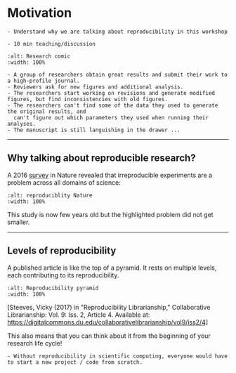 # Motivation

```{objectives}
- Understand why we are talking about reproducibility in this workshop
```

```{instructor-note}
- 10 min teaching/discussion
```

```{figure} img/research_comic_phd.gif
:alt: Research comic
:width: 100%
```

```{admonition} A scary anecdote
- A group of researchers obtain great results and submit their work to a high-profile journal.
- Reviewers ask for new figures and additional analysis.
- The researchers start working on revisions and generate modified figures, but find inconsistencies with old figures.
- The researchers can't find some of the data they used to generate the original results, and
  can't figure out which parameters they used when running their analyses.
- The manuscript is still languishing in the drawer ...
```

---

## Why talking about reproducible research?

A 2016
[survey](http://www.nature.com/news/1-500-scientists-lift-the-lid-on-reproducibility-1.19970)
in Nature revealed that irreproducible experiments are a problem across all
domains of science:

```{figure} img/reproducibility_nature.jpg
:alt: reproduciblity Nature
:width: 100%
```

This study is now few years old but the highlighted problem did not get
smaller.

---

## Levels of reproducibility

A published article is like the top of a pyramid. It rests on multiple
levels, each contributing to its reproducibility.

```{figure} img/repro-pyramid.png
:alt: Reproducibility pyramid
:width: 100%
```

[Steeves, Vicky (2017) in "Reproducibility Librarianship," Collaborative Librarianship: Vol. 9: Iss. 2, Article 4.
Available at: https://digitalcommons.du.edu/collaborativelibrarianship/vol9/iss2/4]

This also means that you can think about it from the beginning of your research life cycle!



```{keypoints}
- Without reproducibility in scientific computing, everyone would have to start a new project / code from scratch.
```
